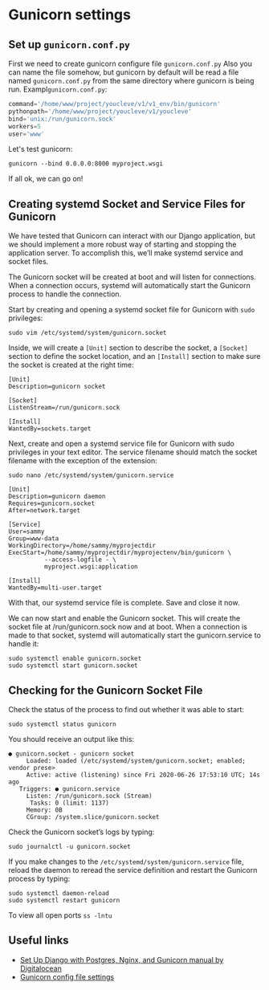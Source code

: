 # Gunicorn settings 
## Set up ```gunicorn.conf.py```
First we need to create gunicorn configure file ```gunicorn.conf.py```
Also you can name the file somehow, but gunicorn by default will be read a file named ```gunicorn.conf.py``` from the same directory where gunicorn is being run.
Exampl```gunicorn.conf.py```:
```python
command='/home/www/project/youcleve/v1/v1_env/bin/gunicorn'
pythonpath='/home/www/project/youcleve/v1/youcleve'
bind='unix:/run/gunicorn.sock'
workers=5
user='www'
```
Let's test gunicorn:
```
gunicorn --bind 0.0.0.0:8000 myproject.wsgi
```
If all ok, we can go on!

## Creating systemd Socket and Service Files for Gunicorn
We have tested that Gunicorn can interact with our Django application, but we should implement a more robust way of starting and stopping the application server. To accomplish this, we’ll make systemd service and socket files.
  
  
The Gunicorn socket will be created at boot and will listen for connections. When a connection occurs, systemd will automatically start the Gunicorn process to handle the connection.
  
  
Start by creating and opening a systemd socket file for Gunicorn with ```sudo``` privileges:
```
sudo vim /etc/systemd/system/gunicorn.socket
```
  
  
Inside, we will create a ```[Unit]``` section to describe the socket, a ```[Socket]``` section to define the socket location, and an ```[Install]``` section to make sure the socket is created at the right time:
```
[Unit]
Description=gunicorn socket

[Socket]
ListenStream=/run/gunicorn.sock

[Install]
WantedBy=sockets.target
```

Next, create and open a systemd service file for Gunicorn with sudo privileges in your text editor. The service filename should match the socket filename with the exception of the extension:
```
sudo nano /etc/systemd/system/gunicorn.service
```

```
[Unit]
Description=gunicorn daemon
Requires=gunicorn.socket
After=network.target

[Service]
User=sammy
Group=www-data
WorkingDirectory=/home/sammy/myprojectdir
ExecStart=/home/sammy/myprojectdir/myprojectenv/bin/gunicorn \
          --access-logfile - \
          myproject.wsgi:application

[Install]
WantedBy=multi-user.target
```

With that, our systemd service file is complete. Save and close it now.
  
We can now start and enable the Gunicorn socket. This will create the socket file at /run/gunicorn.sock now and at boot. When a connection is made to that socket, systemd will automatically start the gunicorn.service to handle it:

```
sudo systemctl enable gunicorn.socket  
sudo systemctl start gunicorn.socket
```

## Checking for the Gunicorn Socket File
Check the status of the process to find out whether it was able to start:
```
sudo systemctl status gunicorn
```
  
You should receive an output like this:
```
● gunicorn.socket - gunicorn socket
     Loaded: loaded (/etc/systemd/system/gunicorn.socket; enabled; vendor prese>
     Active: active (listening) since Fri 2020-06-26 17:53:10 UTC; 14s ago
   Triggers: ● gunicorn.service
     Listen: /run/gunicorn.sock (Stream)
      Tasks: 0 (limit: 1137)
     Memory: 0B
     CGroup: /system.slice/gunicorn.socket
```
  
Check the Gunicorn socket’s logs by typing:
```
sudo journalctl -u gunicorn.socket
```

If you make changes to the ```/etc/systemd/system/gunicorn.service``` file, reload the daemon to reread the service definition and restart the Gunicorn process by typing:
```
sudo systemctl daemon-reload
sudo systemctl restart gunicorn
```

To view all open ports
```ss -lntu```
  
  
## Useful links
- [Set Up Django with Postgres, Nginx, and Gunicorn manual by Digitalocean](https://www.digitalocean.com/community/tutorials/how-to-set-up-django-with-postgres-nginx-and-gunicorn-on-ubuntu-20-04)
- [Gunicorn config file settings](https://docs.gunicorn.org/en/stable/settings.html#config-file)
